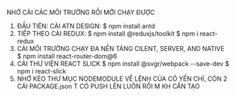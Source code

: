NHỚ CÀI CÁC MÔI TRƯỜNG RỒI MỚI CHẠY ĐƯỢC 
1. ĐẦU TIÊN: CÀI ATN DESIGN:
$ npm install antd
2. TIẾP THEO CÀI REDUX:
$ npm install @reduxjs/toolkit
$ npm i react-redux
3. CÀI MÔI TRƯỜNG CHẠY ĐA NỀN TẢNG CILENT, SERVER, AND NATIVE
$ npm install react-router-dom@6
4. CÀI THƯ VIỆN REACT SLICK
$ npm install @svgr/webpack --save-dev
$ npm i react-slick
5. NHỚ KÉO THƯ MỤC NODEMODULE VỀ LỆNH CỦA CÔ YẾN CHỈ, CÒN 2 CÁI PACKAGE.json T CÓ PUSH LÊN LUÔN RỒI M KH CẦN TẠO